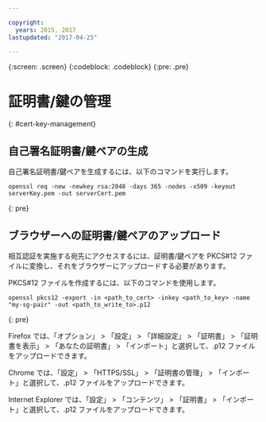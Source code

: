 ```yaml
---

copyright:
  years: 2015, 2017
lastupdated: "2017-04-25"

---
```

{:screen: .screen}
{:codeblock: .codeblock}
{:pre: .pre}

# 証明書/鍵の管理
{: #cert-key-management}

## 自己署名証明書/鍵ペアの生成

自己署名証明書/鍵ペアを生成するには、以下のコマンドを実行します。

```
openssl req -new -newkey rsa:2048 -days 365 -nodes -x509 -keyout serverKey.pem -out serverCert.pem
```
{: pre}


## ブラウザーへの証明書/鍵ペアのアップロード

相互認証を実施する宛先にアクセスするには、証明書/鍵ペアを PKCS#12 ファイルに変換し、それをブラウザーにアップロードする必要があります。

PKCS#12 ファイルを作成するには、以下のコマンドを使用します。

```
openssl pkcs12 -export -in <path_to_cert> -inkey <path_to_key> -name "my-sg-pair" -out <path_to_write_to>.p12
```
{: pre}

Firefox では、「オプション」 > 「設定」 > 「詳細設定」 > 「証明書」 > 「証明書を表示」 > 「あなたの証明書」 > 「インポート」と選択して、.p12 ファイルをアップロードできます。

Chrome では、「設定」 > 「HTTPS/SSL」 > 「証明書の管理」 > 「インポート」と選択して、.p12 ファイルをアップロードできます。

Internet Explorer では、「設定」 > 「コンテンツ」 > 「証明書」 > 「インポート」と選択して、.p12 ファイルをアップロードできます。
